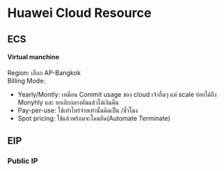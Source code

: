 # Huawei Cloud Resource

## ECS   
#### Virtual manchine   
   Region: เลือก AP-Bangkok  
   Billing Mode: 
   - Yearly/Montly: เหมือน Commit usage ของ cloud เจ้าอื่นๆ แต่ scale ย่อยได้ถึง Monyhly และ ยกเลิกกลางคันแล้วได้เงินคืน
   - Pay-per-use: ใช้เท่าไหร่จ่ายเท่านั้นคิดเป็น /ชั่วโมง
   - Spot pricing: ใช้แล้วพร้อมจะโดนยึด(Automate Terminate)   
## EIP   
### Public IP
